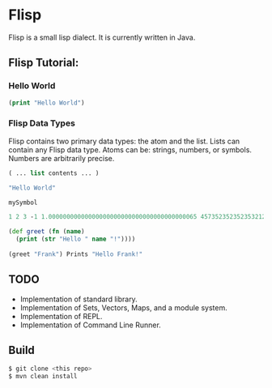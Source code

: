 # Flisp

Flisp is a small lisp dialect.  It is currently written in Java. 

## Flisp Tutorial:

### Hello World
```clojure
(print "Hello World")
```

### Flisp Data Types

Flisp contains two primary data types: the atom and the list. Lists can contain any Flisp data type. Atoms can be: strings, numbers, or symbols. Numbers are arbitrarily precise.
```clojure
( ... list contents ... )

"Hello World"

mySymbol

1 2 3 -1 1.00000000000000000000000000000000000000065 4573523523523532123123124124991

(def greet (fn (name)
  (print (str "Hello " name "!"))))
  
(greet "Frank") Prints "Hello Frank!"
```

## TODO

- Implementation of standard library.
- Implementation of Sets, Vectors, Maps, and a module system.
- Implementation of REPL.
- Implementation of Command Line Runner.

## Build

```bash
$ git clone <this repo>
$ mvn clean install
```

